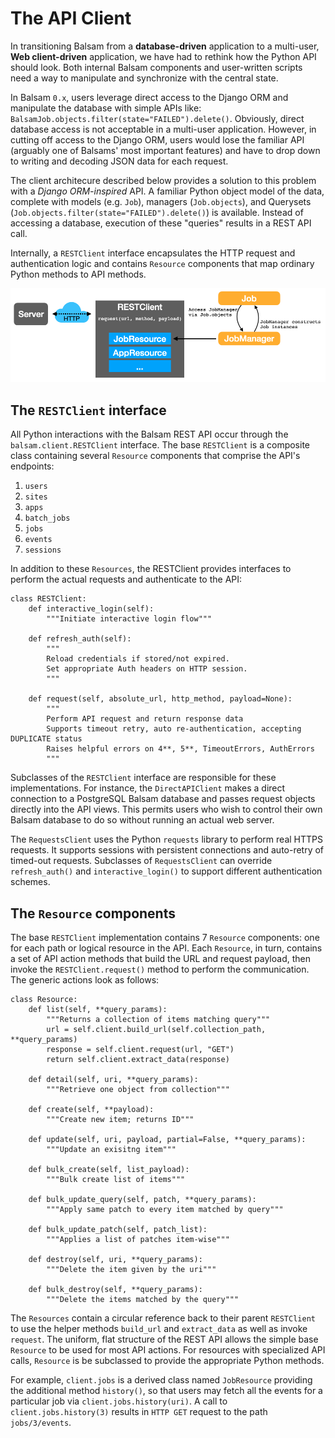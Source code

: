 # The API Client

In transitioning Balsam from a **database-driven** application to a multi-user, **Web
client-driven** application, we have had to rethink how the Python API
should look. Both internal Balsam components and user-written scripts need a way to 
manipulate and synchronize with the central state.

In Balsam `0.x`, users leverage direct access to the Django ORM and manipulate
the database with simple APIs like:
`BalsamJob.objects.filter(state="FAILED").delete()`.
Obviously, direct database access is not acceptable in a multi-user application.
However, in cutting off access to the Django ORM, users would lose the familiar API
(arguably one of Balsams' most important features) and have to drop down to writing
and decoding JSON data for each request.

The client architecure described below provides a solution to this problem with
a *Django ORM-inspired* API.  A familiar Python object model of the data,
complete with models (e.g. `Job`), managers (`Job.objects`), and Querysets
(`Job.objects.filter(state="FAILED").delete()`) is available. Instead of
accessing a database, execution of these "queries" results in a REST API call.

Internally, a `RESTClient` interface encapsulates the HTTP request and authentication logic and
contains `Resource` components that map ordinary Python methods to API methods.

![Client Architecture](../graphs/client.png)

## The `RESTClient` interface

All Python interactions with the Balsam REST API occur through the
`balsam.client.RESTClient` interface.  The base `RESTClient` is a
composite class containing several `Resource` components that comprise the API's endpoints:

  1. `users`
  2. `sites`
  3. `apps`
  4. `batch_jobs`
  5. `jobs`
  6. `events`
  7. `sessions`

In addition to these `Resources`, the RESTClient provides interfaces to 
perform the actual requests and authenticate to the API:

```
class RESTClient:
    def interactive_login(self):
        """Initiate interactive login flow"""

    def refresh_auth(self):
        """
        Reload credentials if stored/not expired.
        Set appropriate Auth headers on HTTP session.
        """

    def request(self, absolute_url, http_method, payload=None):
        """
        Perform API request and return response data
        Supports timeout retry, auto re-authentication, accepting DUPLICATE status
        Raises helpful errors on 4**, 5**, TimeoutErrors, AuthErrors
        """
```

Subclasses of the `RESTClient` interface are responsible for these
implementations. For instance, the `DirectAPIClient` makes a direct
connection to a PostgreSQL Balsam database and passes request objects
directly into the API views.  This permits users who wish to control 
their own Balsam database to do so without running an actual web server.

The `RequestsClient` uses the Python `requests` library to perform
real HTTPS requests. It supports sessions with persistent connections
and auto-retry of timed-out requests. Subclasses of `RequestsClient`
can override `refresh_auth()` and `interactive_login()` to support
different authentication schemes.


## The `Resource` components

The base `RESTClient` implementation contains 7 `Resource` components:
one for each path or logical resource in the API.
Each `Resource`, in turn, contains a set of API action
methods that build the URL and request payload, then invoke the
`RESTClient.request()` method to perform the communication. The
generic actions look as follows:

```
class Resource:
    def list(self, **query_params):
        """Returns a collection of items matching query"""
        url = self.client.build_url(self.collection_path, **query_params)
        response = self.client.request(url, "GET")
        return self.client.extract_data(response)

    def detail(self, uri, **query_params):
        """Retrieve one object from collection"""

    def create(self, **payload):
        """Create new item; returns ID"""

    def update(self, uri, payload, partial=False, **query_params):
        """Update an exisitng item"""

    def bulk_create(self, list_payload):
        """Bulk create list of items"""

    def bulk_update_query(self, patch, **query_params):
        """Apply same patch to every item matched by query"""

    def bulk_update_patch(self, patch_list):
        """Applies a list of patches item-wise"""

    def destroy(self, uri, **query_params):
        """Delete the item given by the uri"""

    def bulk_destroy(self, **query_params):
        """Delete the items matched by the query"""
```

The `Resources` contain a circular reference back to their parent `RESTClient` to use the helper
methods `build_url` and `extract_data` as well as invoke `request`.  The uniform, flat structure
of the REST API allows the simple base `Resource` to be used for most API actions. For resources
with specialized API calls, `Resource` is be subclassed to provide the appropriate Python methods.

For example, `client.jobs` is a derived class named `JobResource` providing the additional method
`history()`, so that users may fetch all the events for a particular job via `client.jobs.history(uri)`.
A call to `client.jobs.history(3)` results in `HTTP GET` request to the path `jobs/3/events`.
